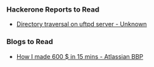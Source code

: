 ### Hackerone Reports to Read 

- [ Directory traversal on uftpd server - Unknown ](https://hackerone.com/reports/694141)

### Blogs to Read

- [ How I made 600 $ in 15 mins - Atlassian BBP ](https://www.google.com/amp/s/securityboulevard.com/2020/02/how-i-made-600-in-bug-bounty-in-15-minutes-with-contrast-ce-cve-2019-8442/amp/)
